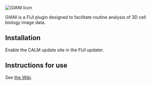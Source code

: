 ![GIANI Icon](https://raw.githubusercontent.com/wiki/djpbarry/Giani/images/Banner.png)

GIANI is a FIJI plugin designed to facilitate routine analysis of 3D cell biology image data.

## Installation

Enable the CALM update site in the FIJI updater.

## Instructions for use

See [the Wiki](https://github.com/djpbarry/Giani/wiki).
